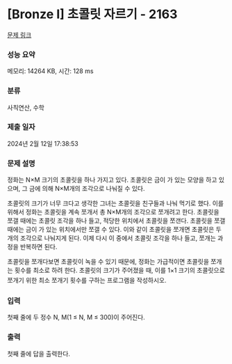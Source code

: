 # [Bronze I] 초콜릿 자르기 - 2163 

[문제 링크](https://www.acmicpc.net/problem/2163) 

### 성능 요약

메모리: 14264 KB, 시간: 128 ms

### 분류

사칙연산, 수학

### 제출 일자

2024년 2월 12일 17:38:53

### 문제 설명

<p>정화는 N×M 크기의 초콜릿을 하나 가지고 있다. 초콜릿은 금이 가 있는 모양을 하고 있으며, 그 금에 의해 N×M개의 조각으로 나눠질 수 있다.</p>

<p>초콜릿의 크기가 너무 크다고 생각한 그녀는 초콜릿을 친구들과 나눠 먹기로 했다. 이를 위해서 정화는 초콜릿을 계속 쪼개서 총 N×M개의 조각으로 쪼개려고 한다. 초콜릿을 쪼갤 때에는 초콜릿 조각을 하나 들고, 적당한 위치에서 초콜릿을 쪼갠다. 초콜릿을 쪼갤 때에는 금이 가 있는 위치에서만 쪼갤 수 있다. 이와 같이 초콜릿을 쪼개면 초콜릿은 두 개의 조각으로 나눠지게 된다. 이제 다시 이 중에서 초콜릿 조각을 하나 들고, 쪼개는 과정을 반복하면 된다.</p>

<p>초콜릿을 쪼개다보면 초콜릿이 녹을 수 있기 때문에, 정화는 가급적이면 초콜릿을 쪼개는 횟수<span style="line-height:1.6em">를 최소로 하려 한다. 초콜릿의 크기가 주어졌을 때, 이를 1×1 크기의 초콜릿으로 쪼개기 위한 최소 쪼개기 횟수를 구하는 프로그램을 작성하시오.</span></p>

### 입력 

 <p>첫째 줄에 두 정수 N, M(1 ≤ N, M ≤ 300)이 주어진다.</p>

### 출력 

 <p>첫째 줄에 답을 출력한다.</p>

